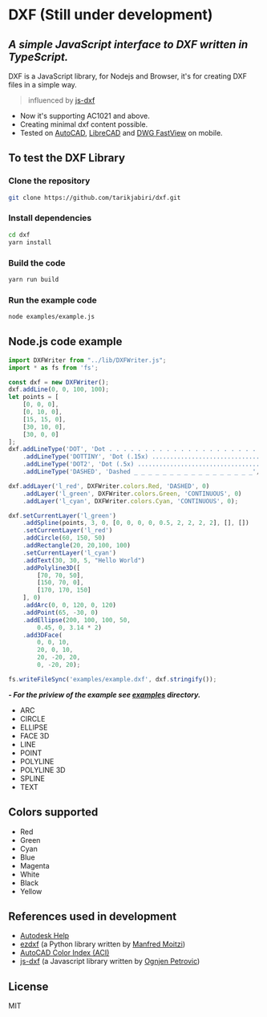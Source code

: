 # DXF (Still under development)
## _A simple JavaScript interface to DXF written in TypeScript._

DXF is a JavaScript library, for Nodejs and Browser, it's for creating DXF files in a simple way.

> influenced by [js-dxf](https://github.com/ognjen-petrovic/js-dxf)

- Now it's supporting AC1021 and above.
- Creating minimal dxf content possible.
- Tested on [AutoCAD](https://www.autodesk.com/products/autocad/overview), [LibreCAD](https://librecad.org/) and [DWG FastView](https://play.google.com/store/apps/details?id=com.gstarmc.android&hl=en&gl=US) on mobile.

## To test the DXF Library
### Clone the repository
```bash
git clone https://github.com/tarikjabiri/dxf.git
```
### Install dependencies
```bash
cd dxf
yarn install
```
### Build the code
```bash
yarn run build
```

### Run the example code
```bash
node examples/example.js 
```
## Node.js code example
```javascript
import DXFWriter from "../lib/DXFWriter.js";
import * as fs from 'fs';

const dxf = new DXFWriter();
dxf.addLine(0, 0, 100, 100);
let points = [
    [0, 0, 0],
    [0, 10, 0],
    [15, 15, 0],
    [30, 10, 0],
    [30, 0, 0]
];
dxf.addLineType('DOT', 'Dot . . . . . . . . . . . . . . . . . . . . . .', [0,-6.35])
    .addLineType('DOTTINY', 'Dot (.15x) .....................................', [0,-0.9525])
    .addLineType('DOT2', 'Dot (.5x) .....................................', [0,-3.175])
    .addLineType('DASHED', 'Dashed _ _ _ _ _ _ _ _ _ _ _ _ _ _ _ _ _', [12.7,-6.35]);

dxf.addLayer('l_red', DXFWriter.colors.Red, 'DASHED', 0)
    .addLayer('l_green', DXFWriter.colors.Green, 'CONTINUOUS', 0)
    .addLayer('l_cyan', DXFWriter.colors.Cyan, 'CONTINUOUS', 0);

dxf.setCurrentLayer('l_green')
    .addSpline(points, 3, 0, [0, 0, 0, 0, 0.5, 2, 2, 2, 2], [], [])
    .setCurrentLayer('l_red')
    .addCircle(60, 150, 50)
    .addRectangle(20, 20,100, 100)
    .setCurrentLayer('l_cyan')
    .addText(30, 30, 5, "Hello World")
    .addPolyline3D([
        [70, 70, 50],
        [150, 70, 0],
        [170, 170, 150]
    ], 0)
    .addArc(0, 0, 120, 0, 120)
    .addPoint(65, -30, 0)
    .addEllipse(200, 100, 100, 50,
        0.45, 0, 3.14 * 2)
    .add3DFace(
        0, 0, 10,
        20, 0, 10,
        20, -20, 20,
        0, -20, 20);

fs.writeFileSync('examples/example.dxf', dxf.stringify());
```
***- For the priview of the example see [examples](https://github.com/tarikjabiri/dxf/tree/master/examples) directory.***
- ARC
- CIRCLE
- ELLIPSE
- FACE 3D
- LINE
- POINT
- POLYLINE
- POLYLINE 3D
- SPLINE
- TEXT
## Colors supported

- Red
- Green
- Cyan
- Blue
- Magenta
- White
- Black
- Yellow


## References used in development
- [Autodesk Help](http://help.autodesk.com/view/OARX/2018/ENU/?guid=GUID-235B22E0-A567-4CF6-92D3-38A2306D73F3)
- [ezdxf](https://ezdxf.readthedocs.io/en/stable/) (a Python library written by [Manfred Moitzi](https://github.com/mozman))
- [AutoCAD Color Index (ACI)](https://gohtx.com/acadcolors.php)
- [js-dxf](https://github.com/ognjen-petrovic/js-dxf) (a Javascript library written by [Ognjen Petrovic](https://github.com/ognjen-petrovic))
## License

MIT
